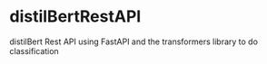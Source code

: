 # distilBertRestAPI
distilBert Rest API using FastAPI and the transformers library to do classification
